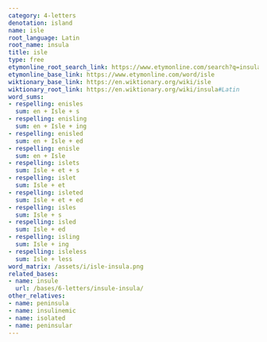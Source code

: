 ```yaml
---
category: 4-letters
denotation: island
name: isle
root_language: Latin
root_name: insula
title: isle
type: free
etymonline_root_search_link: https://www.etymonline.com/search?q=insula
etymonline_base_link: https://www.etymonline.com/word/isle
wiktionary_base_link: https://en.wiktionary.org/wiki/isle
wiktionary_root_link: https://en.wiktionary.org/wiki/insula#Latin
word_sums:
- respelling: enisles
  sum: en + Isle + s
- respelling: enisling
  sum: en + Isle + ing
- respelling: enisled
  sum: en + Isle + ed
- respelling: enisle
  sum: en + Isle
- respelling: islets
  sum: Isle + et + s
- respelling: islet
  sum: Isle + et
- respelling: isleted
  sum: Isle + et + ed
- respelling: isles
  sum: Isle + s
- respelling: isled
  sum: Isle + ed
- respelling: isling
  sum: Isle + ing
- respelling: isleless
  sum: Isle + less
word_matrix: /assets/i/isle-insula.png
related_bases:
- name: insule
  url: /bases/6-letters/insule-insula/
other_relatives:
- name: peninsula
- name: insulinemic
- name: isolated
- name: peninsular
---
```

